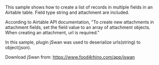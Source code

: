 This sample shows how to create a list of records in multiple fields in an Airtable table. Field type string and attachment are included.

According to Airtable API documentation, "To create new attachments in attachment fields, set the field value to an array of attachment objects. When creating an attachment, url is required."

In this sample, plugin jSwan was used to deserialize urls(string) to object(json).

Download jSwan from:  https://www.food4rhino.com/app/jswan
